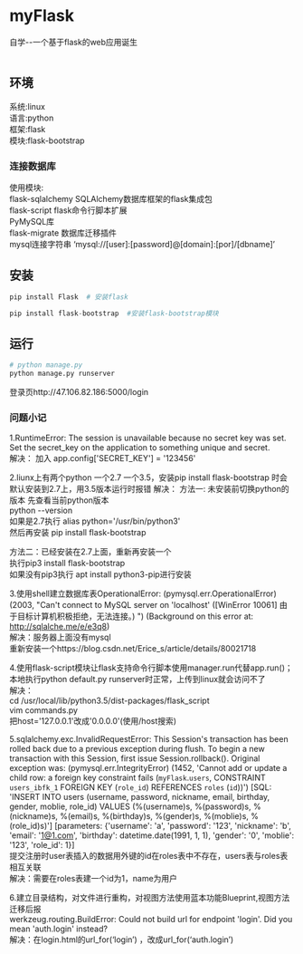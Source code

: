# myFlask
自学--一个基于flask的web应用诞生<br>
<br>
## 环境
系统:linux<br>
语言:python<br>
框架:flask<br>
模块:flask-bootstrap <br>
### 连接数据库
使用模块:<br>
flask-sqlalchemy SQLAlchemy数据库框架的flask集成包<br>
flask-script flask命令行脚本扩展 <br>
PyMySQL库<br>
flask-migrate   数据库迁移插件<br>
mysql连接字符串  ‘mysql://[user]:[password]@[domain]:[por]/[dbname]’
<br>
## 安装
```python
pip install Flask  # 安装flask
```
```python
pip install flask-bootstrap  #安装flask-bootstrap模块
```
## 运行
```python
# python manage.py
python manage.py runserver
```
登录页http://47.106.82.186:5000/login<br>
### 问题小记
1.RuntimeError: The session is unavailable because no secret key was set.  Set the secret_key on the application to something unique and secret.<br>
解决：
加入  app.config['SECRET_KEY'] = '123456'<br>

2.liunx上有两个python 一个2.7 一个3.5，安装pip install flask-bootstrap 时会默认安装到2.7上，用3.5版本运行时报错
解决：
方法一: 未安装前切换python的版本
先查看当前python版本  
python --version<br>
如果是2.7执行
alias python='/usr/bin/python3'<br>
然后再安装
pip install flask-bootstrap<br>

方法二：已经安装在2.7上面，重新再安装一个<br>
执行pip3 install flask-bootstrap<br>
如果没有pip3执行 apt install python3-pip进行安装<br>

3.使用shell建立数据库表OperationalError: (pymysql.err.OperationalError) (2003, "Can't connect to MySQL server on 'localhost' ([WinError 10061] 由于目标计算机积极拒绝，无法连接。)
") (Background on this error at: http://sqlalche.me/e/e3q8)<br>
解决：服务器上面没有mysql  <br>
重新安装一个https://blog.csdn.net/Erice_s/article/details/80021718<br>

4.使用flask-script模块让flask支持命令行脚本使用manager.run代替app.run()；本地执行python default.py runserver时正常，上传到linux就会访问不了<br>
解决：<br>
cd /usr/local/lib/python3.5/dist-packages/flask_script<br>
vim commands.py<br>
把host='127.0.0.1'改成'0.0.0.0'(使用/host搜索)<br>

5.sqlalchemy.exc.InvalidRequestError: This Session's transaction has been rolled back due to a previous exception during flush. To begin a new transaction with this Session, first issue Session.rollback(). Original exception was: (pymysql.err.IntegrityError) (1452, 'Cannot add or update a child row: a foreign key constraint fails (`myFlask`.`users`, CONSTRAINT `users_ibfk_1` FOREIGN KEY (`role_id`) REFERENCES `roles` (`id`))') [SQL: 'INSERT INTO users (username, password, nickname, email, birthday, gender, moblie, role_id) VALUES (%(username)s, %(password)s, %(nickname)s, %(email)s, %(birthday)s, %(gender)s, %(moblie)s, %(role_id)s)'] [parameters: {'username': 'a', 'password': '123', 'nickname': 'b', 'email': '1@1.com', 'birthday': datetime.date(1991, 1, 1), 'gender': '0', 'moblie': '123', 'role_id': 1}]<br>
提交注册时user表插入的数据用外键的id在roles表中不存在，users表与roles表相互关联<br>
解决：需要在roles表建一个id为1，name为用户<br>

6.建立目录结构，对文件进行重构，对视图方法使用蓝本功能Blueprint,视图方法迁移后报<br>
werkzeug.routing.BuildError: Could not build url for endpoint 'login'. Did you mean 'auth.login' instead?<br>
解决：在login.html的url_for(‘login’) ，改成url_for(‘auth.login’)<br>
